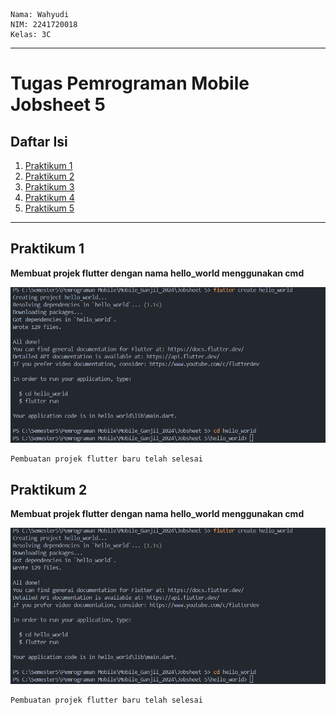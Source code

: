 ``` text
Nama: Wahyudi  
NIM: 2241720018  
Kelas: 3C  
```

---

# Tugas Pemrograman Mobile Jobsheet 5

## Daftar Isi
1. [Praktikum 1](#praktikum-1)
2. [Praktikum 2](#praktikum-2)
3. [Praktikum 3](#praktikum-3)
4. [Praktikum 4](#praktikum-4)
4. [Praktikum 5](#praktikum-5)
---

## Praktikum 1
**Membuat projek flutter dengan nama hello_world menggunakan cmd** 

![P1](img/P1.png)
``` text
Pembuatan projek flutter baru telah selesai
```

## Praktikum 2
**Membuat projek flutter dengan nama hello_world menggunakan cmd** 

![P1](img/P1.png)
``` text
Pembuatan projek flutter baru telah selesai
```